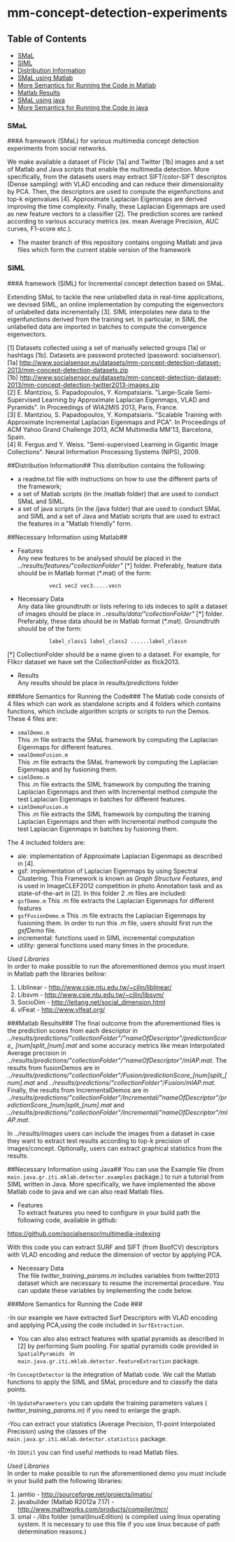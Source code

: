 mm-concept-detection-experiments
================================

## Table of Contents
* [SMaL](#smal)
* [SIML](#siml)
* [Distribution Information](#distribution-information)
* [SMaL using Matlab](#smal-using-Matlab)
* [More Semantics for Running the Code in Matlab](#more-semantics-for-running-the-code)
* [Matlab Results](#Matlab-results)
* [SMaL using java](#smal-using-java)
* [More Semantics for Running the Code in java](#more-semantics-for-running-the-code-1)

### SMaL

###A framework (SMaL) for various multimedia concept detection experiments from social networks.

We make available a dataset of Flickr [1a] and Twitter [1b] images and a set of Matlab and Java scripts that enable the multimedia detection. More specifically, from the datasets users may extract SIFT/color-SIFT descriptos (Dense sampling) with VLAD encoding and can reduce their dimensionality by PCA. Then, the descriptors are used to compute the eigenfunctions and top-k eigenvalues [4]. Approximate Laplacian Eigenmaps are derived improving the time complexity. Finally, these Laplacian Eigenmaps are used as new feature vectors to a classifier [2]. The prediction scores are ranked according to various accuracy metrics (ex. mean Average Precision, AUC curves, F1-score etc.).

* The master branch of this repository contains ongoing Matlab and java files which form the current stable version of the framework

### SIML
###A framework (SIML) for Incremental concept detection based on SMaL.

Extending SMaL to tackle the new unlabelled data in real-time applications, we devised SIML, an online implementation by computing the eigenvectors of unlabelled data incrementally [3]. SIML interpolates new data to the eigenfunctions derived from the training set. In particular, in SIML the unlabelled data are imported in batches to compute the convergence eigenvectors. 


[1] Datasets collected using a set of manually selected groups [1a] or hashtags [1b]. Datasets are password protected (password: socialsensor).	 
[1a] http://www.socialsensor.eu/datasets/mm-concept-detection-dataset-2013/mm-concept-detection-datasets.zip	
[1b] http://www.socialsensor.eu/datasets/mm-concept-detection-dataset-2013/mm-concept-detection-twitter2013-images.zip	
[2] E. Mantziou, S. Papadopoulos, Y. Kompatsiaris. "Large-Scale Semi-Supervised Learning by Approximate Laplacian Eigenmaps, VLAD and Pyramids". In Proceedings of WIA2MIS 2013, Paris, France.  
[3] E. Mantziou, S. Papadopoulos, Y. Kompatsiaris. "Scalable Training with Approximate Incremental Laplacian Eigenmaps and PCA". In Proceedings of ACM Yahoo Grand Challenge 2013, ACM Multimedia MM'13, Barcelona, Spain.	
[4] R. Fergus and Y. Weiss. "Semi-supervised Learning in Gigantic Image Collections". Neural Information Processing Systems (NIPS), 2009.

##Distribution Information##
This distribution contains the following:  
* a readme.txt file with instructions on how to use the different parts of the framework;
* a set of Matlab scripts (in the /matlab folder) that are used to conduct SMaL and SIML.
* a set of java scripts (in the /java folder) that are used to conduct SMaL and SIML and a set of Java and Matlab scripts that are used to extract the features in a "Matlab friendly" form.


##Necessary Information using Matlab##

* Features	
Any new features to be analysed should be placed in the _../results/features/"collectionFolder"_ [\*] folder. Preferably, feature data should be in Matlab format (*.mat) of the form:	

				vec1 vec2 vec3.....vecn	
				
* Necessary Data	
Any data like groundtruth or lists refering to ids indeces to split a dataset of images should be place in _..results/data/"collectionFolder"_ [\*] folder. Preferably, these data should be in Matlab format (*.mat). Groundtruth should be of the form:

				label_class1 label_class2 ......label_classn

[*] CollectionFolder should be a name given to a dataset. For example, for Flikcr dataset we have set the CollectionFolder as flick2013. 

* Results	
Any results should be place in _results/predictions_ folder	

###More Semantics for Running the Code###
The Matlab code consists of 4 files which can work as standalone scripts and 4 folders which contains functions, which include algorithm scripts or scripts to run the Demos.   
These 4 files are:  
* <code>smalDemo.m</code>  
    This .m file extracts the SMaL framework by computing the Laplacian Eigenmaps for different features. 
* <code>smalDemoFusion.m</code>  
    This .m file extracts the SMaL framework by computing the Laplacian Eigenmaps and by fusioning them.  
* <code>simlDemo.m</code>  
    This .m file extracts the SIML framework by computing the training Laplacian Eigenmaps and then with Incremental method compute the test Laplacian Eigenmaps in batches for different features.
* <code>simlDemoFusion.m</code>  
    This .m file extracts the SIML framework by computing the training Laplacian Eigenmaps and then with Incremental method compute the test Laplacian Eigenmaps in batches by fusioning them.  

The 4 included folders  are:
* ale: implementation of  Approximate Laplacian Eigenmaps as described in [4].	
* gsf: implementation of Laplacian Eigenmaps by using Spectral Clustering. This Framework is known as _Graph Structure Features_, and is used in ImageCLEF2012 competition in photo Annotation task and as state-of-the-art in [2].	In this folder 2 .m files are included:
* <code>gsfDemo.m</code>  This .m file extracts the Laplacian Eigenmaps for different features
* <code>gsfFusionDemo.m</code>  This .m file extracts the Laplacian Eigenmaps by fusioning them. In order to run this .m file, users should first run the _gsfDemo_ file.	
* incremental: functions used in SIML incremental computation 
* utility: general functions used many times in the procedure. 	

_Used Libraries_	
In order to make possible to run the aforementioned demos you must insert in Matlab path the libraries bellow:

1. Liblinear - http://www.csie.ntu.edu.tw/~cjlin/liblinear/	
2. Libsvm - http://www.csie.ntu.edu.tw/~cjlin/libsvm/	
3. SocioDim - http://leitang.net/social_dimension.html	
4. vlFeat - http://www.vlfeat.org/	

###Matlab Results###
The final outcome from the aforementioned files is the prediction scores from each descriptor in _../results/predictions/"collectionFolder"/"nameOfDescriptor"/predictionScore\_ [num]split\_[num].mat_ 
and some accuracy metrics like mean Interpolated Average precision in
_../results/predictions/"collectionFolder"/"nameOfDescriptor"/mIAP.mat_. 
The results from fusionDemos are in
_../results/predictions/"collectionFolder"/Fusion/predictionScore\_[num]split\_[num].mat_ and _../results/predictions/"collectionFolder"/Fusion/mIAP.mat_. 
Finally, the results from IncrementalDemos are in _../results/predictions/"collectionFolder"/Incremental/"nameOfDescriptor"/predictionScore\_[num]split\_[num].mat_ 
and _../results/predictions/"collectionFolder"/Incremental/"nameOfDescriptor"/mIAP.mat_.	

In _../results/images_ users can include the images from a dataset in case they want to extract test results according to top-k precision of images/concept. Optionally, users can extract graphical statistics from the results.	



##Necessary Information using Java##
You can use the Example file (from <code>main.java.gr.iti.mklab.detector.examples</code> package.) to run a tutorial from SIML written in Java. More specifically, we have implemented the above Matlab code to java and we can also read Matlab files. 

* Features	
To extract features you need to configure in your build path the following code, available in github:

 https://github.com/socialsensor/multimedia-indexing

With this code you can extract SURF and SIFT (from BoofCV) descriptors with VLAD encoding and reduce the dimension of vector by applying PCA.

* Necessary Data	
The file *twitter\_training\_params.m* includes variables from twitter2013 dataset which are necessary to resume the incremental procedure.
You can update these variables by implementing the code below.


###More Semantics for Running the Code ###

-In our example we have extracted Surf Descriptors with VLAD encoding and applying PCA,using the code included in <code>SurfExtraction</code>. 

- You can also also extract features with spatial pyramids as described in [2] by performing Sum pooling. For spatial pyramids code provided in 
<code>SpatialPyramids </code> in <code>main.java.gr.iti.mklab.detector.featureExtraction</code> package.

-In <code>ConceptDetector</code> is the integration of Matlab code. We call the Matlab functions to apply the SIML and SMaL procedure and to classify the data points.

-In <code>UpdateParameters</code> you can update the training parameters values ( *twitter\_training\_params.m*) if you need to enlarge the graph. 
   
-You can extract your statistics (Average Precision, 11-point Interpolated Precision) using the classes of the
<code>main.java.gr.iti.mklab.detector.statistics</code> package.

-In <code>IOUtil</code> you can find useful methods to read Matlab files.

_Used Libraries_	
In order to make possible to run the aforementioned demo you must include in your build path the following libraries:

1. jamtio - http://sourceforge.net/projects/jmatio/	
2. javabuilder (Matlab R2012a 7.17) - http://www.mathworks.com/products/compiler/mcr/
3. smal - */libs* folder (smal(linuxEdition) is compiled using linux operating system. It is necessary to use this file if you use linux because of path determination reasons.)
	







